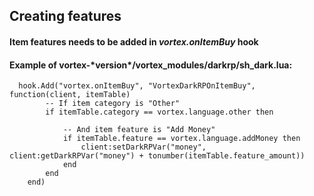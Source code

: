 ## Creating features

#### Item features needs to be added in *vortex.onItemBuy* hook

#### Example of **vortex-\*version\*/vortex_modules/darkrp/sh_dark.lua**:
```
  hook.Add("vortex.onItemBuy", "VortexDarkRPOnItemBuy", function(client, itemTable)
		-- If item category is "Other" 
		if itemTable.category == vortex.language.other then
			
			-- And item feature is "Add Money" 
			if itemTable.feature == vortex.language.addMoney then
				client:setDarkRPVar("money", client:getDarkRPVar("money") + tonumber(itemTable.feature_amount))
			end
		end	
	end)
```
